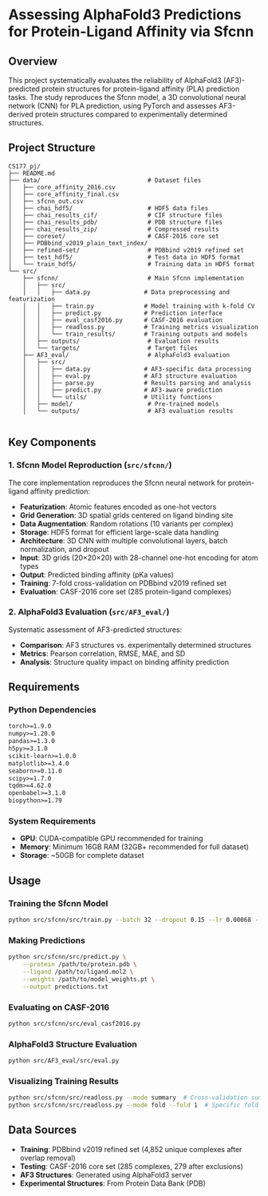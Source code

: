 # Assessing AlphaFold3 Predictions for Protein-Ligand Affinity via Sfcnn

## Overview

This project systematically evaluates the reliability of AlphaFold3 (AF3)-predicted protein structures for protein-ligand affinity (PLA) prediction tasks. The study reproduces the Sfcnn model, a 3D convolutional neural network (CNN) for PLA prediction, using PyTorch and assesses AF3-derived protein structures compared to experimentally determined structures.

## Project Structure

```
CS177_pj/
├── README.md
├── data/                              # Dataset files
│   ├── core_affinity_2016.csv
│   ├── core_affinity_final.csv
│   ├── sfcnn_out.csv
│   ├── chai_hdf5/                     # HDF5 data files
│   ├── chai_results_cif/              # CIF structure files
│   ├── chai_results_pdb/              # PDB structure files
│   ├── chai_results_zip/              # Compressed results
│   ├── coreset/                       # CASF-2016 core set
│   ├── PDBbind_v2019_plain_text_index/
│   ├── refined-set/                   # PDBbind v2019 refined set
│   ├── test_hdf5/                     # Test data in HDF5 format
│   └── train_hdf5/                    # Training data in HDF5 format
└── src/
    ├── sfcnn/                         # Main Sfcnn implementation
    │   ├── src/
    │   │   ├── data.py               # Data preprocessing and featurization
    │   │   ├── train.py              # Model training with k-fold CV
    │   │   ├── predict.py            # Prediction interface
    │   │   ├── eval_casf2016.py      # CASF-2016 evaluation
    │   │   ├── readloss.py           # Training metrics visualization
    │   │   └── train_results/        # Training outputs and models
    │   ├── outputs/                   # Evaluation results
    │   └── targets/                   # Target files
    ├── AF3_eval/                      # AlphaFold3 evaluation
    │   ├── src/
    │   │   ├── data.py               # AF3-specific data processing
    │   │   ├── eval.py               # AF3 structure evaluation
    │   │   ├── parse.py              # Results parsing and analysis
    │   │   ├── predict.py            # AF3-aware prediction
    │   │   └── utils/                # Utility functions
    │   ├── model/                     # Pre-trained models
    │   └── outputs/                   # AF3 evaluation results


```

## Key Components

### 1. Sfcnn Model Reproduction (`src/sfcnn/`)

The core implementation reproduces the Sfcnn neural network for protein-ligand affinity prediction:

- **Featurization**: Atomic features encoded as one-hot vectors
- **Grid Generation**: 3D spatial grids centered on ligand binding site
- **Data Augmentation**: Random rotations (10 variants per complex)
- **Storage**: HDF5 format for efficient large-scale data handling
- **Architecture**: 3D CNN with multiple convolutional layers, batch normalization, and dropout
- **Input**: 3D grids (20×20×20) with 28-channel one-hot encoding for atom types
- **Output**: Predicted binding affinity (pKa values)
- **Training**: 7-fold cross-validation on PDBbind v2019 refined set
- **Evaluation**: CASF-2016 core set (285 protein-ligand complexes)

### 2. AlphaFold3 Evaluation (`src/AF3_eval/`)

Systematic assessment of AF3-predicted structures:

- **Comparison**: AF3 structures vs. experimentally determined structures
- **Metrics**: Pearson correlation, RMSE, MAE, and SD
- **Analysis**: Structure quality impact on binding affinity prediction


## Requirements

### Python Dependencies

```txt
torch>=1.9.0
numpy>=1.20.0
pandas>=1.3.0
h5py>=3.1.0
scikit-learn>=1.0.0
matplotlib>=3.4.0
seaborn>=0.11.0
scipy>=1.7.0
tqdm>=4.62.0
openbabel>=3.1.0
biopython>=1.79
```

### System Requirements

- **GPU**: CUDA-compatible GPU recommended for training
- **Memory**: Minimum 16GB RAM (32GB+ recommended for full dataset)
- **Storage**: ~50GB for complete dataset


## Usage

### Training the Sfcnn Model

```bash
python src/sfcnn/src/train.py --batch 32 --dropout 0.15 --lr 0.00068 --k_folds 7
```

### Making Predictions

```bash
python src/sfcnn/src/predict.py \
    --protein /path/to/protein.pdb \
    --ligand /path/to/ligand.mol2 \
    --weights /path/to/model_weights.pt \
    --output predictions.txt
```

### Evaluating on CASF-2016

```bash
python src/sfcnn/src/eval_casf2016.py
```

### AlphaFold3 Structure Evaluation

```bash
python src/AF3_eval/src/eval.py
```

### Visualizing Training Results

```bash
python src/sfcnn/src/readloss.py --mode summary  # Cross-validation summary
python src/sfcnn/src/readloss.py --mode fold --fold 1  # Specific fold results
```

## Data Sources

- **Training**: PDBbind v2019 refined set (4,852 unique complexes after overlap removal)
- **Testing**: CASF-2016 core set (285 complexes, 279 after exclusions)
- **AF3 Structures**: Generated using AlphaFold3 server
- **Experimental Structures**: From Protein Data Bank (PDB)


